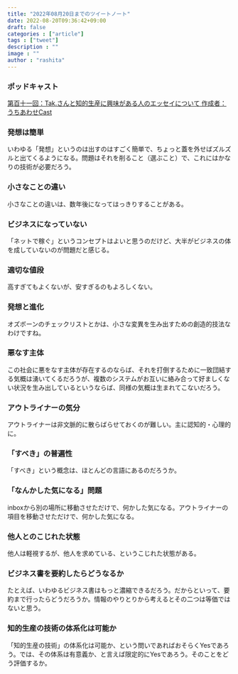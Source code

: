 ```yaml
---
title: "2022年08月20日までのツイートノート"
date: 2022-08-20T09:36:42+09:00
draft: false
categories : ["article"]
tags : ["tweet"]
description : ""
image : ""
author : "rashita"
---
```


### ポッドキャスト

[第百十一回：Tak.さんと知的生産に興味がある人のエッセイについて 作成者：うちあわせCast](https://anchor.fm/rashita/episodes/Tak-e1mlduh)

### 発想は簡単

いわゆる「発想」というのは出すのはすごく簡単で、ちょっと蓋を外せばズルズルと出てくるようになる。問題はそれを削ること（選ぶこと）で、これにはかなりの技術が必要だろう。

### 小さなことの違い

小さなことの違いは、数年後になってはっきりすることがある。

### ビジネスになっていない

「ネットで稼ぐ」というコンセプトはよいと思うのだけど、大半がビジネスの体を成していないのが問題だと感じる。

### 適切な値段

高すぎてもよくないが、安すぎるのもよろしくない。

### 発想と進化

オズボーンのチェックリストとかは、小さな変異を生み出すための創造的技法なわけですね。

### 悪なす主体

この社会に悪をなす主体が存在するのならば、それを打倒するために一致団結する気概は湧いてくるだろうが、複数のシステムがお互いに絡み合って好ましくない状況を生み出しているというならば、同様の気概は生まれてこないだろう。

### アウトライナーの気分

アウトライナーは非文脈的に散らばらせておくのが難しい。主に認知的・心理的に。

### 「すべき」の普遍性
「すべき」という概念は、ほとんどの言語にあるのだろうか。

###  「なんかした気になる」問題

inboxから別の場所に移動させただけで、何かした気になる。アウトライナーの項目を移動させただけで、何かした気になる。

### 他人とのこじれた状態

他人は軽視するが、他人を求めている、というこじれた状態がある。

### ビジネス書を要約したらどうなるか

たとえば、いわゆるビジネス書はもっと濃縮できるだろう。だからといって、要約まで行ったらどうだろうか。情報のやりとりから考えるとその二つは等価ではないと思う。

### 知的生産の技術の体系化は可能か

「知的生産の技術」の体系化は可能か、という問いであればおそらくYesであろう。では、その体系は有意義か、と言えば限定的にYesであろう。そのことをどう評価するか。